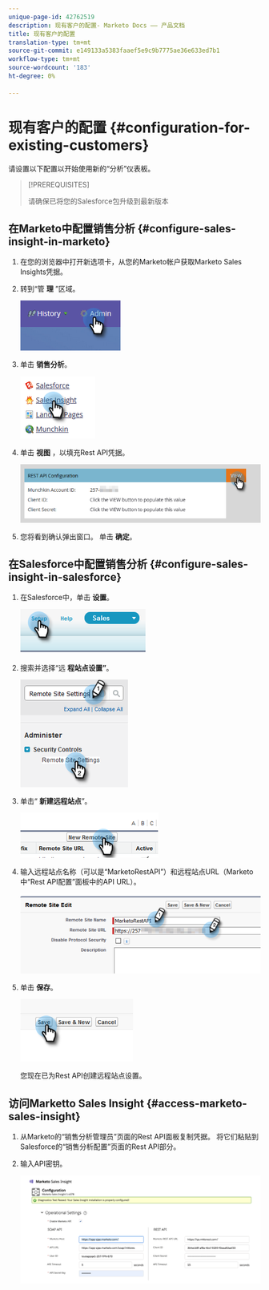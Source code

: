 ```yaml
---
unique-page-id: 42762519
description: 现有客户的配置- Marketo Docs —— 产品文档
title: 现有客户的配置
translation-type: tm+mt
source-git-commit: e149133a5383faaef5e9c9b7775ae36e633ed7b1
workflow-type: tm+mt
source-wordcount: '183'
ht-degree: 0%

---
```



# 现有客户的配置 {#configuration-for-existing-customers}

请设置以下配置以开始使用新的“分析”仪表板。

>[!PREREQUISITES]
>
>请确保已将您的Salesforce包升级到最新版本

## 在Marketo中配置销售分析 {#configure-sales-insight-in-marketo}

1. 在您的浏览器中打开新选项卡，从您的Marketo帐户获取Marketo Sales Insights凭据。
1. 转到“管 **理** ”区域。

   ![](assets/configure-1.png)

1. 单击 **销售分析**。

   ![](assets/configure-2.png)

1. 单击 **视图** ，以填充Rest API凭据。

   ![](assets/configure-3.png)

1. 您将看到确认弹出窗口。 单击 **确定**。

## 在Salesforce中配置销售分析 {#configure-sales-insight-in-salesforce}

1. 在Salesforce中，单击 **设置**。

   ![](assets/sfdc-1.png)

1. 搜索并选择“远 **程站点设置”**。

   ![](assets/sfdc-2.png)

1. 单击“ **新建远程站点**”。

   ![](assets/sfdc-3.png)

1. 输入远程站点名称（可以是“MarketoRestAPI”）和远程站点URL（Marketo中“Rest API配置”面板中的API URL）。

   ![](assets/sfdc-4.png)

1. 单击 **保存**。

   ![](assets/sfdc-5.png)

   您现在已为Rest API创建远程站点设置。

## 访问Marketto Sales Insight {#access-marketo-sales-insight}

1. 从Marketo的“销售分析管理员”页面的Rest API面板复制凭据。 将它们粘贴到Salesforce的“销售分析配置”页面的Rest API部分。
1. 输入API密钥。

   ![](assets/config.png)

